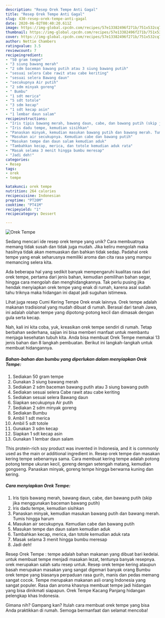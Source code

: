 ```yaml
---
description: "Resep Orek Tempe Anti Gagal"
title: "Resep Orek Tempe Anti Gagal"
slug: 430-resep-orek-tempe-anti-gagal
date: 2020-06-02T00:40:20.611Z
image: https://img-global.cpcdn.com/recipes/57e13382496f271b/751x532cq70/orek-tempe-foto-resep-utama.jpg
thumbnail: https://img-global.cpcdn.com/recipes/57e13382496f271b/751x532cq70/orek-tempe-foto-resep-utama.jpg
cover: https://img-global.cpcdn.com/recipes/57e13382496f271b/751x532cq70/orek-tempe-foto-resep-utama.jpg
author: Nettie Chambers
ratingvalue: 3.5
reviewcount: 7
recipeingredient:
- "50 gram tempe"
- "3 siung bawang merah"
- "2 sdm baceman bawang putih atau 3 siung bawang putih"
- "sesuai selera Cabe rawit atau cabe keriting"
- "sesuai selera Bawang daun"
- "secukupnya Air putih"
- "2 sdm minyak goreng"
- " Bumbu"
- "1 sdt merica"
- "5 sdt totole"
- "3 sdm kecap"
- "1 sdt kecap asin"
- "1 lembar daun salam"
recipeinstructions:
- "Iris tipis bawang merah, bawang daun, cabe, dan bawang putih (skip jika menggunakan baceman bawang putih)"
- "Iris dadu tempe, kemudian sisihkan"
- "Panaskan minyak, kemudian masukan bawang putih dan bawang merah. Tumis hingga harum"
- "Masukan air secukupnya. Kemudian cabe dan bawang putih"
- "Masukan tempe dan daun salam kemudian aduk"
- "Tambahkan kecap, merica, dan totole kemudian aduk rata"
- "Masak selama 3 menit hingga bumbu meresap"
- "Jadi deh!"
categories:
- Resep
tags:
- orek
- tempe

katakunci: orek tempe 
nutrition: 264 calories
recipecuisine: Indonesian
preptime: "PT20M"
cooktime: "PT41M"
recipeyield: "1"
recipecategory: Dessert

---
```



![Orek Tempe](https://img-global.cpcdn.com/recipes/57e13382496f271b/751x532cq70/orek-tempe-foto-resep-utama.jpg)

Sedang mencari ide resep orek tempe yang unik? Cara membuatnya memang tidak susah dan tidak juga mudah. Jika keliru mengolah maka hasilnya tidak akan memuaskan dan bahkan tidak sedap. Padahal orek tempe yang enak seharusnya memiliki aroma dan cita rasa yang mampu memancing selera kita.

Ada beberapa hal yang sedikit banyak mempengaruhi kualitas rasa dari orek tempe, pertama dari jenis bahan, kemudian pemilihan bahan segar, hingga cara mengolah dan menghidangkannya. Tak perlu pusing jika hendak menyiapkan orek tempe yang enak di rumah, karena asal sudah tahu triknya maka hidangan ini dapat jadi suguhan istimewa.

Lihat juga resep Cumi Kering Tempe Orek enak lainnya. Orek tempe adalah makanan tradisional yang mudah dibuat di rumah. Berasal dari tanah Jawa, ini adalah olahan tempe yang dipotong-potong kecil dan dimasak dengan gula serta kecap.


Nah, kali ini kita coba, yuk, kreasikan orek tempe sendiri di rumah. Tetap berbahan sederhana, sajian ini bisa memberi manfaat untuk membantu menjaga kesehatan tubuh kita. Anda bisa membuat Orek Tempe memakai 13 jenis bahan dan 8 langkah pembuatan. Berikut ini langkah-langkah untuk membuat hidangannya.

<!--inarticleads1-->

##### Bahan-bahan dan bumbu yang diperlukan dalam menyiapkan Orek Tempe:

1. Sediakan 50 gram tempe
1. Gunakan 3 siung bawang merah
1. Sediakan 2 sdm baceman bawang putih atau 3 siung bawang putih
1. Sediakan sesuai selera Cabe rawit atau cabe keriting
1. Sediakan sesuai selera Bawang daun
1. Siapkan secukupnya Air putih
1. Sediakan 2 sdm minyak goreng
1. Sediakan  Bumbu
1. Ambil 1 sdt merica
1. Ambil 5 sdt totole
1. Gunakan 3 sdm kecap
1. Siapkan 1 sdt kecap asin
1. Gunakan 1 lembar daun salam


This protein-rich soy product was invented in Indonesia, and it is commonly used as the main or additional ingredient in. Resep orek tempe dan masakan kering tempe sebenarnya sama. Cara membuat kering tempe adalah potong potong tempe ukuran kecil, goreng dengan setengah matang, kemudian gongseng. Panaskan minyak, goreng tempe hingga berwarna kuning dan kering. 

<!--inarticleads2-->

##### Cara menyiapkan Orek Tempe:

1. Iris tipis bawang merah, bawang daun, cabe, dan bawang putih (skip jika menggunakan baceman bawang putih)
1. Iris dadu tempe, kemudian sisihkan
1. Panaskan minyak, kemudian masukan bawang putih dan bawang merah. Tumis hingga harum
1. Masukan air secukupnya. Kemudian cabe dan bawang putih
1. Masukan tempe dan daun salam kemudian aduk
1. Tambahkan kecap, merica, dan totole kemudian aduk rata
1. Masak selama 3 menit hingga bumbu meresap
1. Jadi deh!


Resep Orek Tempe : tempe adalah bahan makanan yang dibuat bari kedelai. untuk membuat tempe menjadi masakan lezat, tentunya banyak resepnya. orek merupakan salah satu resep untuk. Resep orek tempe kering ataupun basah merupakan masakan yang sangat digemari banyak orang Bumbu orek tempe yang biasanya perpaduan rasa gurih, manis dan pedas memang sangat cocok. Tempe merupakan makanan asli orang Indonesia yang sangat populer. Rasa dan aroma khasnya membuat tempe jadi hidangan yang bisa dinikmati siapapun. Orek Tempe Kacang Panjang hidangan pelengkap khas Indonesia. 

Gimana nih? Gampang kan? Itulah cara membuat orek tempe yang bisa Anda praktikkan di rumah. Semoga bermanfaat dan selamat mencoba!
